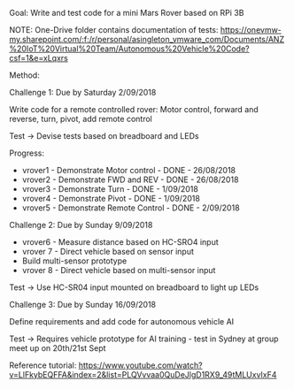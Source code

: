 Goal: Write and test code for a mini Mars Rover based on RPi 3B

NOTE: One-Drive folder contains documentation of tests: 
https://onevmw-my.sharepoint.com/:f:/r/personal/asingleton_vmware_com/Documents/ANZ%20IoT%20Virtual%20Team/Autonomous%20Vehicle%20Code?csf=1&e=xLqxrs

Method:

Challenge 1: Due by Saturday 2/09/2018

Write code for a remote controlled rover: Motor control, forward and reverse, turn, pivot, add remote control

Test -> Devise tests based on breadboard and LEDs

Progress:
* vrover1 - Demonstrate Motor control - DONE - 26/08/2018
* vrover2 - Demonstrate FWD and REV - DONE - 26/08/2018
* vrover3 - Demonstrate Turn - DONE - 1/09/2018
* vrover4 - Demonstrate Pivot - DONE - 1/09/2018
* vrover5 - Demonstrate Remote Control - DONE - 2/09/2018

Challenge 2: Due by Sunday 9/09/2018

* vrover6 - Measure distance based on HC-SRO4 input
* vrover 7 - Direct vehicle based on sensor input
* Build multi-sensor prototype
* vrover 8 - Direct vehicle based on multi-sensor input

Test -> Use HC-SR04 input mounted on breadboard to light up LEDs

Challenge 3: Due by Sunday 16/09/2018

Define requirements and add code for autonomous vehicle AI

Test -> Requires vehicle prototype for AI training - test in Sydney at group meet up on 20th/21st Sept

Reference tutorial: https://www.youtube.com/watch?v=LlFkybEQFFA&index=2&list=PLQVvvaa0QuDeJlgD1RX9_49tMLUxvIxF4
